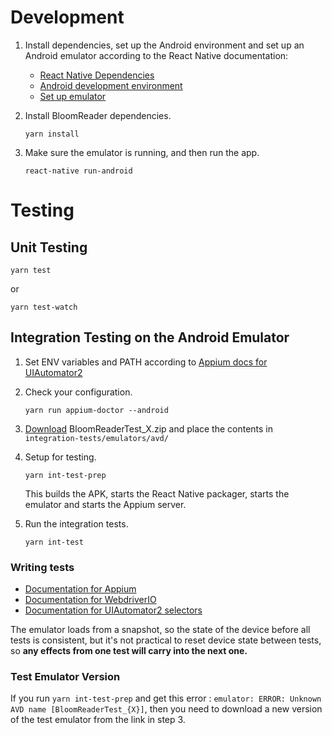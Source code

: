# Development

1. Install dependencies, set up the Android environment and set up an Android emulator according to the React Native documentation:
    - [React Native Dependencies](https://facebook.github.io/react-native/docs/getting-started#installing-dependencies-3)
    - [Android development environment](https://facebook.github.io/react-native/docs/getting-started#android-development-environment)
    - [Set up emulator](https://facebook.github.io/react-native/docs/getting-started#preparing-the-android-device)

2. Install BloomReader dependencies.

    `yarn install`

3. Make sure the emulator is running, and then run the app.

    `react-native run-android`

# Testing

## Unit Testing

`yarn test`

or

`yarn test-watch`

## Integration Testing on the Android Emulator

1. Set ENV variables and PATH according to [Appium docs for UIAutomator2](http://appium.io/docs/en/drivers/android-uiautomator2/index.html#basic-setup)

2. Check your configuration.

    `yarn run appium-doctor --android`

3. [Download](https://drive.google.com/drive/folders/1K0RsdmvvNHvlVeDpAiNY48cjOKw6hwI1?usp=sharing) BloomReaderTest_X.zip and place the contents in `integration-tests/emulators/avd/`

4. Setup for testing.

    `yarn int-test-prep`

    This builds the APK, starts the React Native packager, starts the emulator and starts the Appium server.

5. Run the integration tests.

    `yarn int-test`

### Writing tests

- [Documentation for Appium](http://appium.io/docs/en/about-appium/intro/)
- [Documentation for WebdriverIO](https://webdriver.io/docs/selectors.html#mobile-selectors)
- [Documentation for UIAutomator2 selectors](https://developer.android.com/reference/android/support/test/uiautomator/UiSelector.html)

The emulator loads from a snapshot, so the state of the device before all tests is consistent, but it's not practical to reset device state between tests, so **any effects from one test will carry into the next one.**

### Test Emulator Version

If you run `yarn int-test-prep` and get this error : `emulator: ERROR: Unknown AVD name [BloomReaderTest_{X}]`, then you need to download a new version of the test emulator from the link in step 3.

